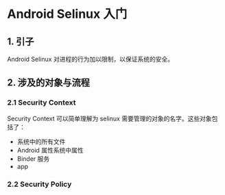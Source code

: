 # Android Selinux 入门

## 1. 引子

Android Selinux 对进程的行为加以限制，以保证系统的安全。

## 2. 涉及的对象与流程

### 2.1 Security Context

Security Context 可以简单理解为 selinux 需要管理的对象的名字。这些对象包括了：

* 系统中的所有文件
* Android 属性系统中属性
* Binder 服务
* app


### 2.2 Security Policy

